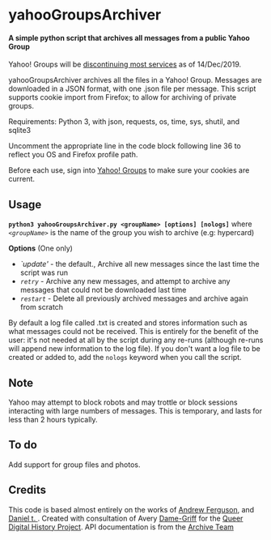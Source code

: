 # yahooGroupsArchiver

#### A simple python script that archives all messages from a public Yahoo Group

Yahoo! Groups will be [discontinuing most services](https://help.yahoo.com/kb/groups/SLN31010.html) as of 14/Dec/2019.

yahooGroupsArchiver archives all the files in a Yahoo! Group. 
Messages are downloaded in a JSON format, with one .json file per message.
This script supports cookie import from Firefox; to allow for archiving of private groups. 

Requirements: Python 3, with json, requests, os, time, sys, shutil, and sqlite3

Uncomment the appropriate line in the code block following line 36 to reflect you OS and Firefox profile path. 

Before each use, sign into [Yahoo! Groups](https://groups.yahoo.com) to make sure your cookies are current.


## Usage
**`python3 yahooGroupsArchiver.py <groupName> [options] [nologs]`**
where *`<groupName>`* is the name of the group you wish to archive (e.g: hypercard)

**Options**
(One only)
* *`update'* - the default., Archive all new messages since the last time the script was run
* *`retry`* - Archive any new messages, and attempt to archive any messages that could not be downloaded last time
* *`restart`* - Delete all previously archived messages and archive again from scratch

By default a log file called <groupname>.txt is created and stores information such as what messages could not be received. This is entirely for the benefit of the user: it's not needed at all by the script during any re-runs (although re-runs will append new information to the log file). If you don't want a log file to be created or added to, add the `nologs` keyword when you call the script.

## Note
Yahoo may attempt to block robots and may trottle or block sessions interacting with large numbers of messages. This is temporary, and lasts for less than 2 hours typically. 

## To do

Add support for group files and photos. 

## Credits
This code is based almost entirely on the works of [Andrew Ferguson](https://github.com/andrewferguson), and [Daniel t. ](https://github.com/danasmera). Created with consultation of Avery [Dame-Griff](http://averydame.net/) for the [Queer Digital History Project](http://queerdigital.com/).  API documentation is from the [Archive Team](http://www.archiveteam.org/index.php?title=Yahoo!_Groups) 
